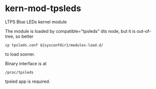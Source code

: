 # kern-mod-tpsleds
LTPS Blue LEDs kernel module

The module is loaded by compatible="tpsleds" dts node, but it is out-of-tree, so better
```
cp tpsleds.conf ${sysconfdir}/modules-load.d/
```
to load sooner.

Binary interface is at
```
/proc/tpsleds
```
tpsled app is required.
